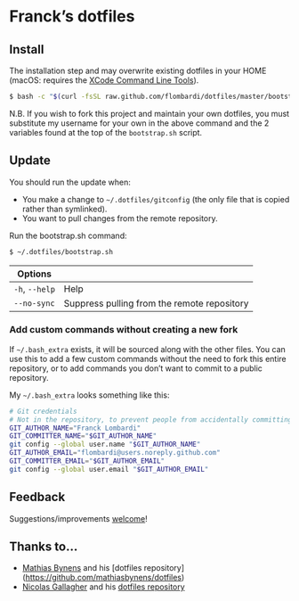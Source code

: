 # Franck’s dotfiles

## Install

The installation step and may overwrite existing dotfiles in your HOME
(macOS: requires the [XCode Command Line Tools](https://developer.apple.com/downloads)).

```bash
$ bash -c "$(curl -fsSL raw.github.com/flombardi/dotfiles/master/bootstrap.sh)"
```

N.B. If you wish to fork this project and maintain your own dotfiles, you must
substitute my username for your own in the above command and the 2 variables
found at the top of the `bootstrap.sh` script.

## Update

You should run the update when:

* You make a change to `~/.dotfiles/gitconfig` (the only file that is
  copied rather than symlinked).
* You want to pull changes from the remote repository.

Run the bootstrap.sh command:

```bash
$ ~/.dotfiles/bootstrap.sh
```

| Options |  |
| --- | ---- |
| `-h`, `--help` | Help |
| `--no-sync` | Suppress pulling from the remote repository |

### Add custom commands without creating a new fork

If `~/.bash_extra` exists, it will be sourced along with the other files. You can use this to add a few custom commands without the need to fork this entire repository, or to add commands you don’t want to commit to a public repository.

My `~/.bash_extra` looks something like this:

```bash
# Git credentials
# Not in the repository, to prevent people from accidentally committing under my name
GIT_AUTHOR_NAME="Franck Lombardi"
GIT_COMMITTER_NAME="$GIT_AUTHOR_NAME"
git config --global user.name "$GIT_AUTHOR_NAME"
GIT_AUTHOR_EMAIL="flombardi@users.noreply.github.com"
GIT_COMMITTER_EMAIL="$GIT_AUTHOR_EMAIL"
git config --global user.email "$GIT_AUTHOR_EMAIL"
```

## Feedback

Suggestions/improvements
[welcome](https://github.com/flombardi/dotfiles/issues)!

## Thanks to…

* [Mathias Bynens](https://mathiasbynens.be/) and his [dotfiles repository] (https://github.com/mathiasbynens/dotfiles)
* [Nicolas Gallagher](http://nicolasgallagher.com/) and his [dotfiles repository](https://github.com/necolas/dotfiles)
